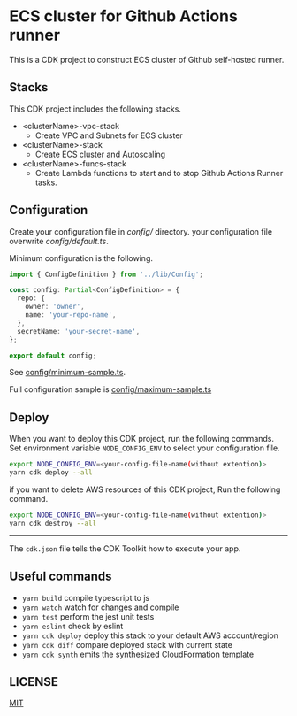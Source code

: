# ECS cluster for Github Actions runner

This is a CDK project to construct ECS cluster of Github self-hosted runner.

## Stacks

This CDK project includes the following stacks.

- \<clusterName\>-vpc-stack
  - Create VPC and Subnets for ECS cluster
- \<clusterName\>-stack
  - Create ECS cluster and Autoscaling
- \<clusterName\>-funcs-stack
  - Create Lambda functions to start and to stop Github Actions Runner tasks.

## Configuration

Create your configuration file in *config/* directory.
your configuration file overwrite *config/default.ts*.

Minimum configuration is the following.

```typescript
import { ConfigDefinition } from '../lib/Config';

const config: Partial<ConfigDefinition> = {
  repo: {
    owner: 'owner',
    name: 'your-repo-name',
  },
  secretName: 'your-secret-name',
};

export default config;
```

See [config/minimum-sample.ts](config/minimum-sample.ts).

Full configuration sample is [config/maximum-sample.ts](config/maximum-sample.ts)

## Deploy

When you want to deploy this CDK project, run the following commands.
Set environment variable `NODE_CONFIG_ENV` to select your configuration file.

```bash
export NODE_CONFIG_ENV=<your-config-file-name(without extention)>
yarn cdk deploy --all
```

if you want to delete AWS resources of this CDK project, Run the following command.

```bash
export NODE_CONFIG_ENV=<your-config-file-name(without extention)>
yarn cdk destroy --all
```
---

The `cdk.json` file tells the CDK Toolkit how to execute your app.

## Useful commands

* `yarn build`   compile typescript to js
* `yarn watch`   watch for changes and compile
* `yarn test`    perform the jest unit tests
* `yarn eslint`    check by eslint
* `yarn cdk deploy`      deploy this stack to your default AWS account/region
* `yarn cdk diff`        compare deployed stack with current state
* `yarn cdk synth`       emits the synthesized CloudFormation template

## LICENSE

[MIT](LICENSE)
